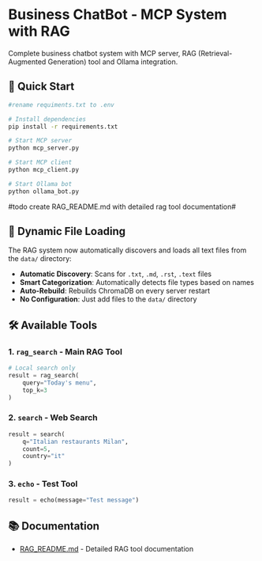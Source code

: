 
# Business ChatBot - MCP System with RAG

Complete business chatbot system with MCP server, RAG (Retrieval-Augmented Generation) tool and Ollama integration.

## 🚀 Quick Start

```bash
#rename requiments.txt to .env

# Install dependencies
pip install -r requirements.txt

# Start MCP server 
python mcp_server.py

# Start MCP client 
python mcp_client.py

# Start Ollama bot 
python ollama_bot.py
```
#todo create RAG_README.md with detailed rag tool documentation#
## 🔄 Dynamic File Loading

The RAG system now automatically discovers and loads all text files from the `data/` directory:

- **Automatic Discovery**: Scans for `.txt`, `.md`, `.rst`, `.text` files
- **Smart Categorization**: Automatically detects file types based on names
- **Auto-Rebuild**: Rebuilds ChromaDB on every server restart
- **No Configuration**: Just add files to the `data/` directory

## 🛠️ Available Tools

### 1. `rag_search` - Main RAG Tool
```python
# Local search only
result = rag_search(
    query="Today's menu",
    top_k=3
)

```

### 2. `search` - Web Search
```python
result = search(
    q="Italian restaurants Milan",
    count=5,
    country="it"
)
```

### 3. `echo` - Test Tool
```python
result = echo(message="Test message")
```

## 📚 Documentation

- [RAG_README.md](RAG_README.md) - Detailed RAG tool documentation
